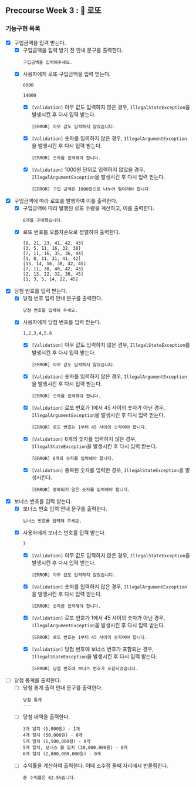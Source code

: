 ## Precourse Week 3 : 🎫 로또
### 기능구현 목록
- [x] 구입금액을 입력 받는다.
    - [x] 구입금액을 입력 받기 전 안내 문구를 출력한다.
      ```
      구입금액을 입력해주세요.
      ```
    - [x] 사용자에게 로또 구입금액을 입력 받는다.
      ```
      8000
      ```
      ```
      14000
      ```
        - [x] `[Validation]` 아무 값도 입력하지 않은 경우, `IllegalStateException`을 발생시킨 후 다시 입력 받는다.
          ```
          [ERROR] 아무 값도 입력하지 않았습니다.
          ```
        - [x] `[Validation]` 숫자를 입력하지 않은 경우, `IllegalArgumentException`을 발생시킨 후 다시 입력 받는다.
          ```
          [ERROR] 숫자를 입력해야 합니다.
          ```
        - [x] `[Validation]` 1000원 단위로 입력하지 않았을 경우, `IllegalArgumentException`을 발생시킨 후 다시 입력 받는다.
          ```
          [ERROR] 구입 금액은 1000원으로 나누어 떨어져야 합니다.
          ```
- [x] 구입금액에 따라 로또를 발행하여 이를 출력한다.
    - [x] 구입금액에 따라 발행된 로또 수량을 계산하고, 이를 출력한다.
      ```
      8개를 구매했습니다.
      ```
    - [x] 로또 번호를 오름차순으로 정렬하여 출력한다.
      ```
      [8, 21, 23, 41, 42, 43]
      [3, 5, 11, 16, 32, 38]
      [7, 11, 16, 35, 36, 44]
      [1, 8, 11, 31, 41, 42]
      [13, 14, 16, 38, 42, 45]
      [7, 11, 30, 40, 42, 43]
      [2, 13, 22, 32, 38, 45]
      [1, 3, 5, 14, 22, 45]
      ```
- [x] 당첨 번호를 입력 받는다.
    - [x] 당첨 번호 입력 안내 문구를 출력한다.
      ```
      당첨 번호를 입력해 주세요.
      ```
    - [x] 사용자에게 당첨 번호를 입력 받는다.
      ```
      1,2,3,4,5,6
      ```
        - [x] `[Validation]` 아무 값도 입력하지 않은 경우, `IllegalStateException`를 발생시킨 후 다시 입력 받는다.
          ```
          [ERROR] 아무 값도 입력하지 않았습니다.
          ```
        - [x] `[Validation]` 숫자를 입력하지 않은 경우, `IllegalArgumentException`을 발생시킨 후 다시 입력 받는다.
          ```
          [ERROR] 숫자를 입력해야 합니다.
          ```
        - [x] `[Validation]` 로또 번호가 1에서 45 사이의 숫자가 아닌 경우, `IllegalArgumentException`을 발생시킨 후 다시 입력 받는다.
          ```
          [ERROR] 로또 번호는 1부터 45 사이의 숫자여야 합니다.
          ```
        - [x] `[Validation]` 6개의 숫자를 입력하지 않은 경우, `IllegalStateException`을 발생시킨 후 다시 입력 받는다.
          ```
          [ERROR] 6개의 숫자를 입력해야 합니다.
          ```
        - [x] `[Validation]` 중복된 숫자를 입력한 경우, `IllegalStateException`을 발생시킨다.
          ```
          [ERROR] 중복되지 않은 숫자를 입력해야 합니다.
          ```
- [x] 보너스 번호를 입력 받는다.
    - [x] 보너스 번호 입력 안내 문구를 출력한다.
      ```
      보너스 번호를 입력해 주세요.
      ```
    - [x] 사용자에게 보너스 번호를 입력 받는다.
      ```
      7
      ```
        - [x] `[Validation]` 아무 값도 입력하지 않은 경우, `IllegalStateException`을 발생시킨 후 다시 입력 받는다.
          ```
          [ERROR] 아무 값도 입력하지 않았습니다.
          ```
        - [x] `[Validation]` 숫자를 입력하지 않은 경우, `IllegalArgumentException`을 발생시킨 후 다시 입력 받는다.
          ```
          [ERROR] 숫자를 입력해야 합니다.
          ```
        - [x] `[Validation]` 로또 번호가 1에서 45 사이의 숫자가 아닌 경우, `IllegalArgumentException`을 발생시킨 후 다시 입력 받는다.
          ```
          [ERROR] 로또 번호는 1부터 45 사이의 숫자여야 합니다.
          ```
        - [x] `[Validation]` 당첨 번호에 보너스 번호가 포함되는 경우, `IllegalStateException`을 발생시킨 후 다시 입력 받는다.
          ```
          [ERROR] 당첨 번호에 보너스 번호가 포함되었습니다.
          ```
- [ ] 당첨 통계를 출력한다.
    - [ ] 당첨 통계 출력 안내 문구를 출력한다.
      ```
      당첨 통계
      ---
      ```
    - [ ] 당첨 내역을 출력한다.
      ```
      3개 일치 (5,000원) - 1개
      4개 일치 (50,000원) - 0개
      5개 일치 (1,500,000원) - 0개
      5개 일치, 보너스 볼 일치 (30,000,000원) - 0개
      6개 일치 (2,000,000,000원) - 0개
      ```
    - [ ] 수익률을 계산하여 출력한다. 이때 소수점 둘째 자리에서 반올림한다.
      ```
      총 수익률은 62.5%입니다.
      ```